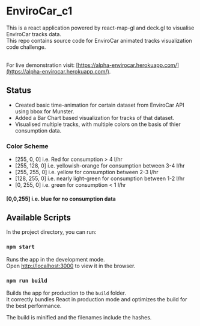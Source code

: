 # EnviroCar_c1
This is a react application powered by react-map-gl and deck.gl to visualise EnviroCar tracks data.<br />
This repo contains source code for EnviroCar animated tracks visualization code challenge.<br /><br />

For live demonstration visit: [https://alpha-envirocar.herokuapp.com/](https://alpha-envirocar.herokuapp.com/).

## Status

* Created basic time-animation for certain dataset from EnviroCar API using bbox for Munster.
* Added a Bar Chart based visualization for tracks of that dataset.
* Visualised multiple tracks, with multiple colors on the basis of thier consumption data.

### Color Scheme

* [255, 0, 0] i.e. Red for consumption > 4 l/hr
* [255, 128, 0] i.e. yellowish-orange for consumption between 3-4 l/hr
* [255, 255, 0] i.e. yellow for consumption between 2-3 l/hr
* [128, 255, 0] i.e. nearly light-green for consumption between 1-2 l/hr
* [0, 255, 0] i.e. green for consumption < 1 l/hr<br />

#### [0,0,255] i.e. blue for no consumption data

## Available Scripts

In the project directory, you can run:

### `npm start`

Runs the app in the development mode.<br />
Open [http://localhost:3000](http://localhost:3000) to view it in the browser.

### `npm run build`

Builds the app for production to the `build` folder.<br />
It correctly bundles React in production mode and optimizes the build for the best performance.

The build is minified and the filenames include the hashes.<br />